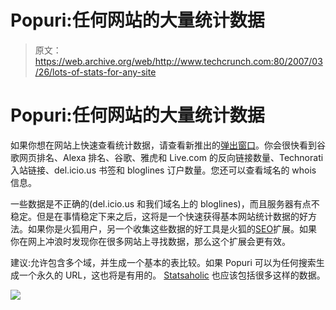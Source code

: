 # Popuri:任何网站的大量统计数据

> 原文：<https://web.archive.org/web/http://www.techcrunch.com:80/2007/03/26/lots-of-stats-for-any-site>

# Popuri:任何网站的大量统计数据

如果你想在网站上快速查看统计数据，请查看新推出的[弹出窗口](https://web.archive.org/web/20211128170007/http://www.popuri.us/)。你会很快看到谷歌网页排名、Alexa 排名、谷歌、雅虎和 Live.com 的反向链接数量、Technorati 入站链接、del.icio.us 书签和 bloglines 订户数量。您还可以查看域名的 whois 信息。

一些数据是不正确的(del.icio.us 和我们域名上的 bloglines)，而且服务器有点不稳定。但是在事情稳定下来之后，这将是一个快速获得基本网站统计数据的好方法。如果你是火狐用户，另一个收集这些数据的好工具是火狐的[SEO](https://web.archive.org/web/20211128170007/http://tools.seobook.com/firefox/seo-for-firefox.html)扩展。如果你在网上冲浪时发现你在很多网站上寻找数据，那么这个扩展会更有效。

建议:允许包含多个域，并生成一个基本的表比较。如果 Popuri 可以为任何搜索生成一个永久的 URL，这也将是有用的。 [Statsaholic](https://web.archive.org/web/20211128170007/http://www.beta.techcrunch.com/2007/03/19/amazon-forcing-name-change-at-alexaholic/) 也应该包括很多这样的数据。

![](img/329d255e33a811a9433dd486fbcca8b2.png)